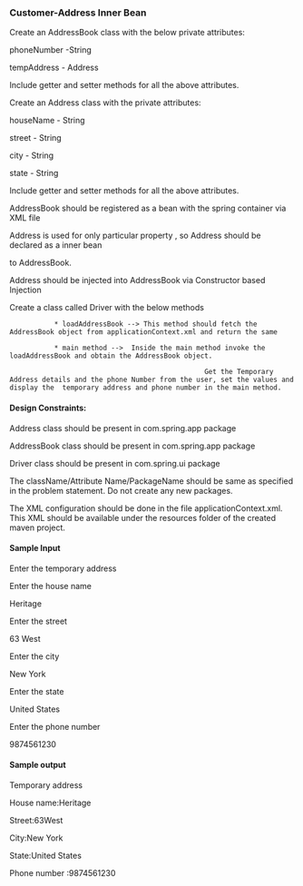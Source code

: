 ### Customer-Address Inner Bean
Create an AddressBook class with the below private attributes:

phoneNumber -String

tempAddress - Address

Include getter and setter methods for all the above attributes.

Create an Address class with the private attributes:

houseName - String

street - String

city - String

state - String


Include getter and setter methods for all the above attributes.

AddressBook should be registered as a bean with the spring container via XML file

Address is used for only particular property , so Address should be declared as a inner bean

to AddressBook.

Address should be injected into AddressBook via Constructor based Injection

Create a class called Driver with the below methods

               * loadAddressBook --> This method should fetch the AddressBook object from applicationContext.xml and return the same    

               * main method -->  Inside the main method invoke the loadAddressBook and obtain the AddressBook object. 

                                                    Get the Temporary Address details and the phone Number from the user, set the values and display the  temporary address and phone number in the main method.

#### Design Constraints:

Address class should be present in com.spring.app package

AddressBook class should be present in com.spring.app package

Driver class should be present in com.spring.ui package

The className/Attribute Name/PackageName should be same as specified in the problem statement. Do not create any new packages.

The XML configuration should be done in the file applicationContext.xml. This XML should be available under the resources folder of the created maven project.


#### Sample Input

Enter the temporary address

Enter the house name

Heritage

Enter the street

63 West

Enter the city

New York

Enter the state

United States

Enter the phone number

9874561230

#### Sample output

Temporary address

House name:Heritage

Street:63West

City:New York

State:United States

Phone number :9874561230